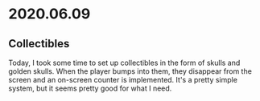 # 2020.06.09
## Collectibles

Today, I took some time to set up collectibles in the form of skulls and golden skulls. When the player bumps into them, they disappear from the screen and an on-screen counter is implemented. It's a pretty simple system, but it seems pretty good for what I need.
